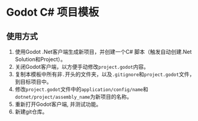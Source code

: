 ﻿# Godot C# 项目模板

## 使用方式

1. 使用Godot .Net客户端生成新项目，并创建一个C# 脚本（触发自动创建.Net Solution和Project）。
2. 关闭Godot客户端，以方便手动修改`project.godot`内容。
3. 复制本模板中所有非`.`开头的文件夹，以及`.gitignore`和`project.godot`文件，到目标项目中。
4. 修改`project.godot`文件中的`application/config/name`和`dotnet/project/assembly_name`为新项目的名称。
5. 重新打开Godot客户端, 并测试功能。
6. 新建git仓库。
